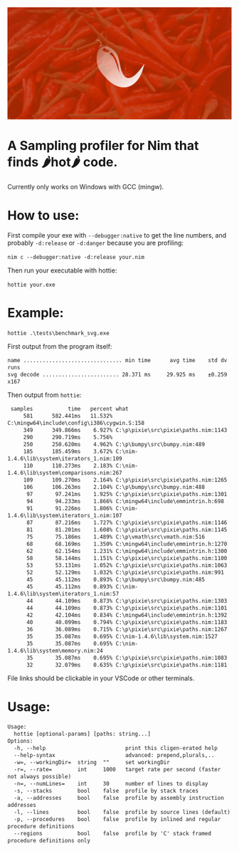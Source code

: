 <img src="docs/banner.png">

# A Sampling profiler for Nim that finds 🌶️hot🌶️ code.

Currently only works on Windows with GCC (mingw).

# How to use:

First compile your exe with `--debugger:native` to get the line numbers, and probably `-d:release` or `-d:danger` because you are profiling:

`nim c --debugger:native -d:release your.nim`

Then run your executable with hottie:

`hottie your.exe`

# Example:

`hottie .\tests\benchmark_svg.exe`

First output from the program itself:

```
name ............................... min time      avg time    std dv   runs
svg decode ........................ 28.371 ms     29.925 ms    ±0.259   x167
```

Then output from `hottie`:

```
 samples           time   percent what
     581      582.441ms   11.532% C:\mingw64\include\config\i386\cygwin.S:158
     349      349.866ms    6.927% C:\p\pixie\src\pixie\paths.nim:1143
     290      290.719ms    5.756%
     250      250.620ms    4.962% C:\p\bumpy\src\bumpy.nim:489
     185      185.459ms    3.672% C:\nim-1.4.6\lib\system\iterators_1.nim:109
     110      110.273ms    2.183% C:\nim-1.4.6\lib\system\comparisons.nim:267
     109      109.270ms    2.164% C:\p\pixie\src\pixie\paths.nim:1265
     106      106.263ms    2.104% C:\p\bumpy\src\bumpy.nim:488
      97       97.241ms    1.925% C:\p\pixie\src\pixie\paths.nim:1301
      94       94.233ms    1.866% C:\mingw64\include\emmintrin.h:698
      91       91.226ms    1.806% C:\nim-1.4.6\lib\system\iterators_1.nim:107
      87       87.216ms    1.727% C:\p\pixie\src\pixie\paths.nim:1146
      81       81.201ms    1.608% C:\p\pixie\src\pixie\paths.nim:1145
      75       75.186ms    1.489% C:\p\vmath\src\vmath.nim:516
      68       68.169ms    1.350% C:\mingw64\include\emmintrin.h:1270
      62       62.154ms    1.231% C:\mingw64\include\emmintrin.h:1300
      58       58.144ms    1.151% C:\p\pixie\src\pixie\paths.nim:1100
      53       53.131ms    1.052% C:\p\pixie\src\pixie\paths.nim:1063
      52       52.129ms    1.032% C:\p\pixie\src\pixie\paths.nim:991
      45       45.112ms    0.893% C:\p\bumpy\src\bumpy.nim:485
      45       45.112ms    0.893% C:\nim-1.4.6\lib\system\iterators_1.nim:57
      44       44.109ms    0.873% C:\p\pixie\src\pixie\paths.nim:1303
      44       44.109ms    0.873% C:\p\pixie\src\pixie\paths.nim:1101
      42       42.104ms    0.834% C:\mingw64\include\emmintrin.h:1392
      40       40.099ms    0.794% C:\p\pixie\src\pixie\paths.nim:1183
      36       36.089ms    0.715% C:\p\pixie\src\pixie\paths.nim:1267
      35       35.087ms    0.695% C:\nim-1.4.6\lib\system.nim:1527
      35       35.087ms    0.695% C:\nim-1.4.6\lib\system\memory.nim:24
      35       35.087ms    0.695% C:\p\pixie\src\pixie\paths.nim:1083
      32       32.079ms    0.635% C:\p\pixie\src\pixie\paths.nim:1181
```

File links should be clickable in your VSCode or other terminals.

# Usage:

```
Usage:
  hottie [optional-params] [paths: string...]
Options:
  -h, --help                         print this cligen-erated help
  --help-syntax                      advanced: prepend,plurals,..
  -w=, --workingDir=  string  ""     set workingDir
  -r=, --rate=        int     1000   target rate per second (faster not always possible)
  -n=, --numLines=    int     30     number of lines to display
  -s, --stacks        bool    false  profile by stack traces
  -a, --addresses     bool    false  profile by assembly instruction addresses
  -l, --lines         bool    false  profile by source lines (default)
  -p, --procedures    bool    false  profile by inlined and regular procedure definitions
  --regions           bool    false  profile by 'C' stack framed procedure definitions only
```
